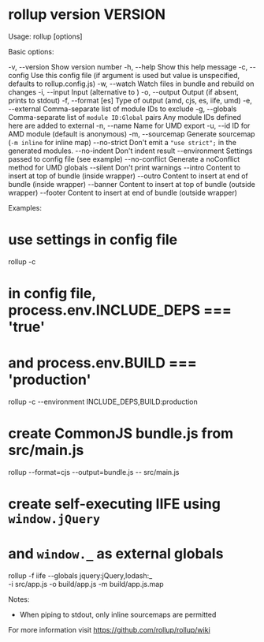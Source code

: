 rollup version __VERSION__
=====================================

Usage: rollup [options] <entry file>

Basic options:

-v, --version            Show version number
-h, --help               Show this help message
-c, --config             Use this config file (if argument is used but value
                           is unspecified, defaults to rollup.config.js)
-w, --watch              Watch files in bundle and rebuild on changes
-i, --input              Input (alternative to <entry file>)
-o, --output <output>    Output (if absent, prints to stdout)
-f, --format [es]       Type of output (amd, cjs, es, iife, umd)
-e, --external           Comma-separate list of module IDs to exclude
-g, --globals            Comma-separate list of `module ID:Global` pairs
                            Any module IDs defined here are added to external
-n, --name               Name for UMD export
-u, --id                 ID for AMD module (default is anonymous)
-m, --sourcemap          Generate sourcemap (`-m inline` for inline map)
--no-strict              Don't emit a `"use strict";` in the generated modules.
--no-indent              Don't indent result
--environment <values>   Settings passed to config file (see example)
--no-conflict            Generate a noConflict method for UMD globals
--silent                 Don't print warnings
--intro                  Content to insert at top of bundle (inside wrapper)
--outro                  Content to insert at end of bundle (inside wrapper)
--banner                 Content to insert at top of bundle (outside wrapper)
--footer                 Content to insert at end of bundle (outside wrapper)

Examples:

# use settings in config file
rollup -c

# in config file, process.env.INCLUDE_DEPS === 'true'
# and process.env.BUILD === 'production'
rollup -c --environment INCLUDE_DEPS,BUILD:production

# create CommonJS bundle.js from src/main.js
rollup --format=cjs --output=bundle.js -- src/main.js

# create self-executing IIFE using `window.jQuery`
# and `window._` as external globals
rollup -f iife --globals jquery:jQuery,lodash:_ \
  -i src/app.js -o build/app.js -m build/app.js.map

Notes:

* When piping to stdout, only inline sourcemaps are permitted

For more information visit https://github.com/rollup/rollup/wiki
